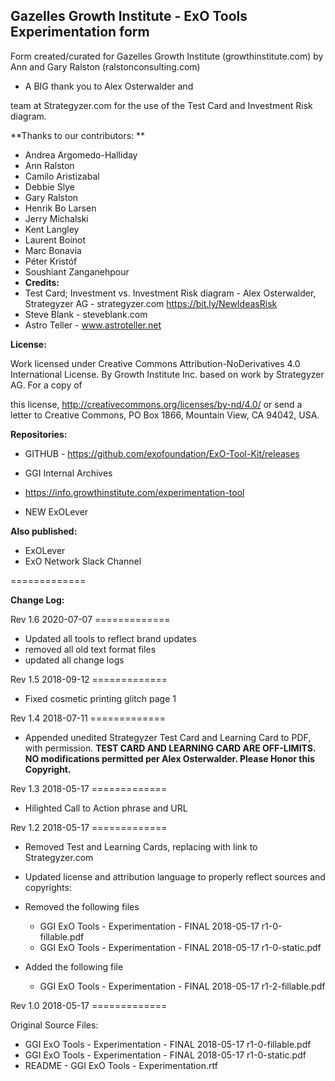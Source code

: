 ## Gazelles Growth Institute - ExO Tools Experimentation form

Form created/curated for Gazelles Growth Institute (growthinstitute.com) by Ann and Gary Ralston (ralstonconsulting.com)

- A BIG thank you to Alex Osterwalder and 

team at Strategyzer.com for the use of the Test Card and Investment Risk diagram.

**Thanks to our contributors: **

- Andrea Argomedo-Halliday
- Ann Ralston
- Camilo Aristizabal
- Debbie Slye
- Gary Ralston
- Henrik Bo Larsen
- Jerry Michalski
- Kent Langley
- Laurent Boinot
- Marc Bonavia
- Péter Kristóf
- Soushiant Zanganehpour
- **Credits:**
- Test Card; Investment vs. Investment Risk diagram - Alex Osterwalder, Strategyzer AG - strategyzer.com https://bit.ly/NewIdeasRisk
- Steve Blank - steveblank.com
- Astro Teller - www.astroteller.net

**License:**

Work licensed under Creative Commons Attribution-NoDerivatives 4.0 International License. By Growth Institute Inc. based on work by Strategyzer AG. For a copy of

this license, http://creativecommons.org/licenses/by-nd/4.0/ or send a letter to Creative Commons, PO Box 1866, Mountain View, CA 94042, USA.

**Repositories:**

- GITHUB - https://github.com/exofoundation/ExO-Tool-Kit/releases

- GGI Internal Archives
- https://info.growthinstitute.com/experimentation-tool
- NEW ExOLever

**Also published:**

- ExOLever
- ExO Network Slack Channel

=============

**Change Log:**

Rev 1.6 2020-07-07 =============
* Updated all tools to reflect brand updates
* removed all old text format files
* updated all change logs

Rev 1.5 2018-09-12 =============

- Fixed cosmetic printing glitch page 1

Rev 1.4 2018-07-11 =============

- Appended unedited Strategyzer Test Card and Learning Card to PDF, with permission. **TEST CARD AND LEARNING CARD ARE OFF-LIMITS. NO modifications permitted per Alex Osterwalder. Please Honor this Copyright.**

Rev 1.3 2018-05-17 =============

- Hilighted Call to Action phrase and URL

Rev 1.2 2018-05-17 =============

- Removed Test and Learning Cards, replacing with link to Strategyzer.com
- Updated license and attribution language to properly reflect sources and copyrights:
- Removed the following files

    - GGI ExO Tools - Experimentation - FINAL 2018-05-17 r1-0-fillable.pdf
    - GGI ExO Tools - Experimentation - FINAL 2018-05-17 r1-0-static.pdf

- Added the following file
    - GGI ExO Tools - Experimentation - FINAL 2018-05-17 r1-2-fillable.pdf

Rev 1.0 2018-05-17 =============

Original Source Files:

- GGI ExO Tools - Experimentation - FINAL 2018-05-17 r1-0-fillable.pdf
- GGI ExO Tools - Experimentation - FINAL 2018-05-17 r1-0-static.pdf
- README - GGI ExO Tools - Experimentation.rtf